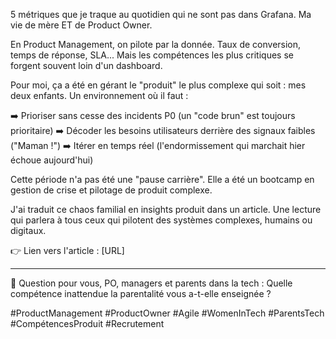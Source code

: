 5 métriques que je traque au quotidien qui ne sont pas dans Grafana.
Ma vie de mère ET de Product Owner.

En Product Management, on pilote par la donnée. Taux de conversion, temps de réponse, SLA...
Mais les compétences les plus critiques se forgent souvent loin d'un dashboard.

Pour moi, ça a été en gérant le "produit" le plus complexe qui soit : mes deux enfants.
Un environnement où il faut :

➡️ Prioriser sans cesse des incidents P0 (un "code brun" est toujours prioritaire)
➡️ Décoder les besoins utilisateurs derrière des signaux faibles ("Maman !")
➡️ Itérer en temps réel (l'endormissement qui marchait hier échoue aujourd'hui)

Cette période n'a pas été une "pause carrière".
Elle a été un bootcamp en gestion de crise et pilotage de produit complexe.

J'ai traduit ce chaos familial en insights produit dans un article.
Une lecture qui parlera à tous ceux qui pilotent des systèmes complexes, humains ou digitaux.

👉 Lien vers l'article : [URL]

---

💬 Question pour vous, PO, managers et parents dans la tech :
Quelle compétence inattendue la parentalité vous a-t-elle enseignée ?

#ProductManagement #ProductOwner #Agile #WomenInTech #ParentsTech #CompétencesProduit #Recrutement
